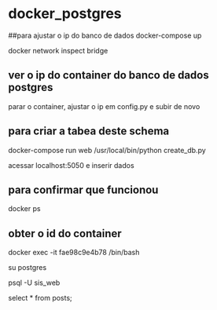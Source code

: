# docker_postgres

##para ajustar o ip do banco de dados
 docker-compose up

 docker network inspect bridge

## ver o ip do container do banco de dados postgres
parar o container, ajustar o ip em config.py e subir de novo


## para criar a tabea deste schema
 docker-compose run web /usr/local/bin/python create_db.py


acessar localhost:5050 e inserir dados

## para confirmar que funcionou
docker ps

## obter o id do container
docker exec -it fae98c9e4b78 /bin/bash

su postgres

psql -U sis_web

select * from posts;

